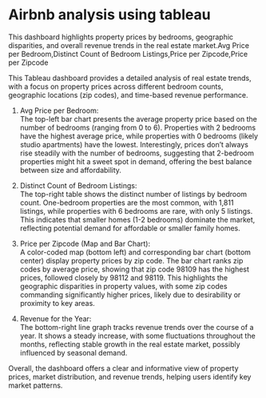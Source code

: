 # Airbnb analysis using tableau
This dashboard highlights property prices by bedrooms, geographic disparities, and overall revenue trends in the real estate market.Avg Price per Bedroom,Distinct Count of Bedroom Listings,Price per Zipcode,Price per Zipcode

This Tableau dashboard provides a detailed analysis of real estate trends, with a focus on property prices across different bedroom counts, geographic locations (zip codes), and time-based revenue performance.

1. Avg Price per Bedroom:  
   The top-left bar chart presents the average property price based on the number of bedrooms (ranging from 0 to 6). Properties with 2 bedrooms have the highest average price, while properties with 0 bedrooms (likely studio apartments) have the lowest. Interestingly, prices don’t always rise steadily with the number of bedrooms, suggesting that 2-bedroom properties might hit a sweet spot in demand, offering the best balance between size and affordability.

2. Distinct Count of Bedroom Listings:  
   The top-right table shows the distinct number of listings by bedroom count. One-bedroom properties are the most common, with 1,811 listings, while properties with 6 bedrooms are rare, with only 5 listings. This indicates that smaller homes (1-2 bedrooms) dominate the market, reflecting potential demand for affordable or smaller family homes.

3. Price per Zipcode (Map and Bar Chart):  
   A color-coded map (bottom left) and corresponding bar chart (bottom center) display property prices by zip code. The bar chart ranks zip codes by average price, showing that zip code 98109 has the highest prices, followed closely by 98112 and 98119. This highlights the geographic disparities in property values, with some zip codes commanding significantly higher prices, likely due to desirability or proximity to key areas.

4. Revenue for the Year:  
   The bottom-right line graph tracks revenue trends over the course of a year. It shows a steady increase, with some fluctuations throughout the months, reflecting stable growth in the real estate market, possibly influenced by seasonal demand.

Overall, the dashboard offers a clear and informative view of property prices, market distribution, and revenue trends, helping users identify key market patterns.
